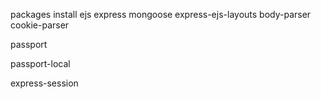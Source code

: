 packages install 
ejs
express
mongoose
express-ejs-layouts
body-parser
cookie-parser

passport

passport-local

express-session